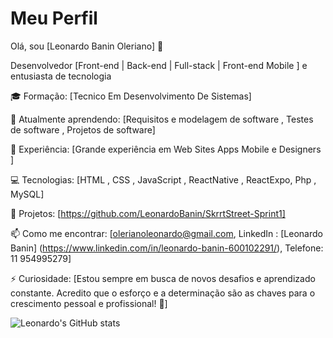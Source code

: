 
# Meu Perfil

Olá, sou [Leonardo Banin Oleriano] 👋

Desenvolvedor [Front-end | Back-end | Full-stack | Front-end Mobile ] e entusiasta de tecnologia

🎓 Formação: [Tecnico Em Desenvolvimento De Sistemas]

🌱 Atualmente aprendendo: [Requisitos e modelagem de software , Testes de software , Projetos de software]

💼 Experiência: [Grande experiência em Web Sites Apps Mobile e Designers ]

💻 Tecnologias: [HTML , CSS , JavaScript , ReactNative , ReactExpo, Php , MySQL]

🚀 Projetos: [https://github.com/LeonardoBanin/SkrrtStreet-Sprint1]

📫 Como me encontrar: [olerianoleonardo@gmail.com, LinkedIn : [Leonardo Banin] (https://www.linkedin.com/in/leonardo-banin-600102291/), Telefone: 11 954995279]

⚡ Curiosidade: [Estou sempre em busca de novos desafios e aprendizado constante. Acredito que o esforço e a determinação são as chaves para o crescimento pessoal e profissional! 🚀]

![Leonardo's GitHub stats](https://github-readme-stats.vercel.app/api?username=leonardobanin&show_icons=true&theme=transparent)
